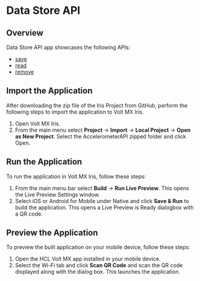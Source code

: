 # Data Store API
## Overview
Data Store API app showcases the following APIs:

- [save](https://opensource.hcltechsw.com/volt-mx-docs/docs/documentation/Iris/iris_api_dev_guide/content/voltmx.ds_functions.html#voltmx.ds.save)
- [read](https://opensource.hcltechsw.com/volt-mx-docs/docs/documentation/Iris/iris_api_dev_guide/content/voltmx.ds_functions.html#voltmx.ds.read)
- [remove](https://opensource.hcltechsw.com/volt-mx-docs/docs/documentation/Iris/iris_api_dev_guide/content/voltmx.ds_functions.html#voltmx.ds.remove)

## Import the Application
After downloading the zip file of the Iris Project from GitHub, perform the following steps to import the application to Volt MX Iris.

1. Open Volt MX Iris.
2. From the main menu select **Project** → **Import** → **Local Project** → **Open as New Project**. Select the AccelerometerAPI zipped folder and click Open.

## Run the Application
To run the application in Volt MX Iris, follow these steps:

1. From the main menu bar select **Build** → **Run Live Preview**. This opens the Live Preview Settings window.
2. Select iOS or Android for Mobile under Native and click **Save & Run** to build the application. This opens a Live Preview is Ready dialogbox with a QR code.

## Preview the Application
To preview the built application on your mobile device, follow these steps:

1. Open the HCL Volt MX app installed in your mobile device.
2. Select the Wi-Fi tab and click **Scan QR Code** and scan the QR code displayed along with the dialog box. This launches the application.
